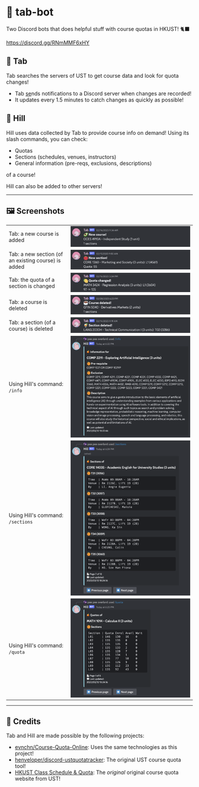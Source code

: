 # 🍄 tab-bot

Two Discord bots that does helpful stuff with course quotas in HKUST! 🐈‍⬛

https://discord.gg/RNmMMF6xHY


## 🥁 Tab
Tab searches the servers of UST to get course data and look for quota changes!

- Tab [se](https://youtu.be/FXsGCieXm1E)nds notifications to a Discord server when changes are recorded!
- It updates every 1.5 minutes to catch changes as quickly as possible!

## 🍦 Hill
Hill uses data collected by Tab to provide course info on demand! Using its slash commands, you can check:

- Quotas
- Sections (schedules, venues, instructors)
- General information (pre-reqs, exclusions, descriptions)

of a course!

Hill can also be added to other servers!

---

## 🖼️ Screenshots
|||
| :---         | :---    |
| Tab: a new course is added | ![Tab sends a message when a new course is added](sample_screenshots/new_course.png) |
| Tab: a new section (of an existing course) is added | ![Tab sends a message when a new section (of an existing course) is added](sample_screenshots/new_section.png) |
| Tab: the quota of a section is changed | ![Tab sends a message when the quota of a section is changed](sample_screenshots/quota_changed.png) |
| Tab: a course is deleted | ![Tab sends a message when a course is deleted](sample_screenshots/course_deleted.png) |
| Tab: a section (of a course) is deleted | ![Tab sends a message when a section (of a course) is deleted](sample_screenshots/section_deleted.png) |
| Using Hill's command: `/info` | ![Using Hill's command: `/info`](sample_screenshots/hill_info.png) |
| Using Hill's command: `/sections` | ![Using Hill's command: `/sections`](sample_screenshots/hill_sections.png) |
| Using Hill's command: `/quota` | ![Using Hill's command: `/quota`](sample_screenshots/hill_quota.png) |

---

## 🙏 Credits
Tab and Hill are made possible by the following projects:
- [evnchn/Course-Quota-Online](https://github.com/evnchn/Course-Quota-Online): Uses the same technologies as this project!
- [henveloper/discord-ustquotatracker](https://github.com/henveloper/discord-ustquotatracker): The original UST course quota tool!
- [HKUST Class Schedule & Quota](https://w5.ab.ust.hk/wcq/cgi-bin/): The *original* original course quota website from UST!